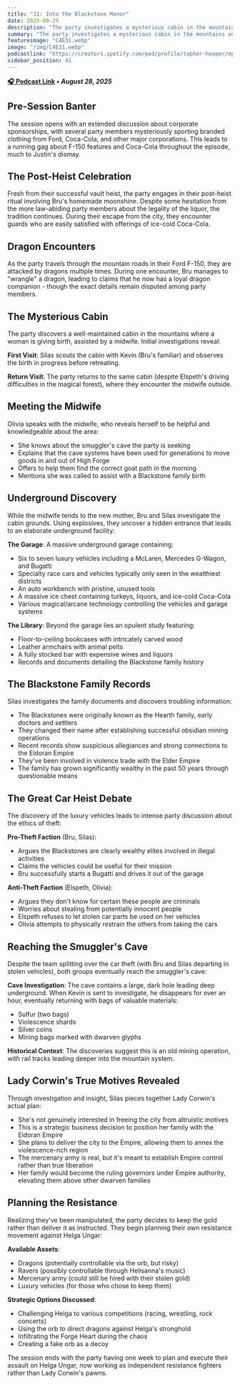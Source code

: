 ```yaml
---
title: "31: Into the Blackstone Manor"
date: 2025-08-29
description: "The party investigates a mysterious cabin in the mountains and discovers an underground garage filled with luxury vehicles, leading to moral dilemmas about theft and corporate allegiances."
summary: "The party investigates a mysterious cabin in the mountains and discovers an underground garage filled with luxury vehicles, leading to moral dilemmas about theft and corporate allegiances."
featureimage: "C4E31.webp"
image: "/img/C4E31.webp"
podcastlink: "https://creators.spotify.com/pod/profile/topher-hooper/episodes/C4E31-August-29-e37q3re"
sidebar_position: 41
---
```


**[🎧 Podcast Link](https://creators.spotify.com/pod/profile/topher-hooper/episodes/C4E31-August-29-e37q3re) • *August 28, 2025***

## Pre-Session Banter

The session opens with an extended discussion about corporate sponsorships, with several party members mysteriously sporting branded clothing from Ford, Coca-Cola, and other major corporations. This leads to a running gag about F-150 features and Coca-Cola throughout the episode, much to Justin's dismay.

## The Post-Heist Celebration

Fresh from their successful vault heist, the party engages in their post-heist ritual involving Bru's homemade moonshine. Despite some hesitation from the more law-abiding party members about the legality of the liquor, the tradition continues. During their escape from the city, they encounter guards who are easily satisfied with offerings of ice-cold Coca-Cola.

## Dragon Encounters

As the party travels through the mountain roads in their Ford F-150, they are attacked by dragons multiple times. During one encounter, Bru manages to "wrangle" a dragon, leading to claims that he now has a loyal dragon companion - though the exact details remain disputed among party members.

## The Mysterious Cabin

The party discovers a well-maintained cabin in the mountains where a woman is giving birth, assisted by a midwife. Initial investigations reveal:

**First Visit**: Silas scouts the cabin with Kevin (Bru's familiar) and observes the birth in progress before retreating.

**Return Visit**: The party returns to the same cabin (despite Elspeth's driving difficulties in the magical forest), where they encounter the midwife outside.

## Meeting the Midwife

Olivia speaks with the midwife, who reveals herself to be helpful and knowledgeable about the area:
- She knows about the smuggler's cave the party is seeking
- Explains that the cave systems have been used for generations to move goods in and out of High Forge
- Offers to help them find the correct goat path in the morning
- Mentions she was called to assist with a Blackstone family birth

## Underground Discovery

While the midwife tends to the new mother, Bru and Silas investigate the cabin grounds. Using explosives, they uncover a hidden entrance that leads to an elaborate underground facility:

**The Garage**: A massive underground garage containing:
- Six to seven luxury vehicles including a McLaren, Mercedes G-Wagon, and Bugatti
- Specialty race cars and vehicles typically only seen in the wealthiest districts
- An auto workbench with pristine, unused tools
- A massive ice chest containing turkeys, liquors, and ice-cold Coca-Cola
- Various magical/arcane technology controlling the vehicles and garage systems

**The Library**: Beyond the garage lies an opulent study featuring:
- Floor-to-ceiling bookcases with intricately carved wood
- Leather armchairs with animal pelts
- A fully stocked bar with expensive wines and liquors
- Records and documents detailing the Blackstone family history

## The Blackstone Family Records

Silas investigates the family documents and discovers troubling information:
- The Blackstones were originally known as the Hearth family, early doctors and settlers
- They changed their name after establishing successful obsidian mining operations
- Recent records show suspicious allegiances and strong connections to the Eldoran Empire
- They've been involved in violence trade with the Elder Empire
- The family has grown significantly wealthy in the past 50 years through questionable means

## The Great Car Heist Debate

The discovery of the luxury vehicles leads to intense party discussion about the ethics of theft:

**Pro-Theft Faction** (Bru, Silas):
- Argues the Blackstones are clearly wealthy elites involved in illegal activities
- Claims the vehicles could be useful for their mission
- Bru successfully starts a Bugatti and drives it out of the garage

**Anti-Theft Faction** (Elspeth, Olivia):
- Argues they don't know for certain these people are criminals
- Worries about stealing from potentially innocent people
- Elspeth refuses to let stolen car parts be used on her vehicles
- Olivia attempts to physically restrain the others from taking the cars

## Reaching the Smuggler's Cave

Despite the team splitting over the car theft (with Bru and Silas departing in stolen vehicles), both groups eventually reach the smuggler's cave:

**Cave Investigation**: The cave contains a large, dark hole leading deep underground. When Kevin is sent to investigate, he disappears for over an hour, eventually returning with bags of valuable materials:
- Sulfur (two bags)
- Violescence shards
- Silver coins
- Mining bags marked with dwarven glyphs

**Historical Context**: The discoveries suggest this is an old mining operation, with rail tracks leading deeper into the mountain system.

## Lady Corwin's True Motives Revealed

Through investigation and insight, Silas pieces together Lady Corwin's actual plan:
- She's not genuinely interested in freeing the city from altruistic motives
- This is a strategic business decision to position her family with the Eldoran Empire
- She plans to deliver the city to the Empire, allowing them to annex the violescence-rich region
- The mercenary army is real, but it's meant to establish Empire control rather than true liberation
- Her family would become the ruling governors under Empire authority, elevating them above other dwarven families

## Planning the Resistance

Realizing they've been manipulated, the party decides to keep the gold rather than deliver it as instructed. They begin planning their own resistance movement against Helga Ungar:

**Available Assets**:
- Dragons (potentially controllable via the orb, but risky)
- Ravers (possibly controllable through Helisanna's music)
- Mercenary army (could still be hired with their stolen gold)
- Luxury vehicles (for those who chose to keep them)

**Strategic Options Discussed**:
- Challenging Helga to various competitions (racing, wrestling, rock concerts)
- Using the orb to direct dragons against Helga's stronghold
- Infiltrating the Forge Heart during the chaos
- Creating a fake orb as a decoy

The session ends with the party having one week to plan and execute their assault on Helga Ungar, now working as independent resistance fighters rather than Lady Corwin's pawns.